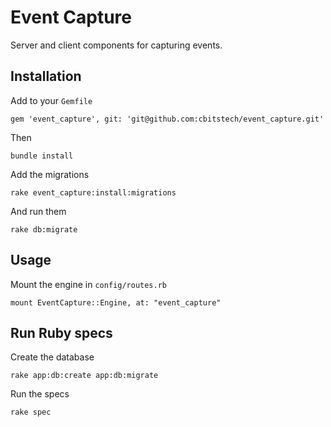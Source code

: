 # Event Capture

Server and client components for capturing events.

## Installation

Add to your `Gemfile`

    gem 'event_capture', git: 'git@github.com:cbitstech/event_capture.git'

Then

    bundle install

Add the migrations

    rake event_capture:install:migrations

And run them

    rake db:migrate

## Usage

Mount the engine in `config/routes.rb`

    mount EventCapture::Engine, at: "event_capture"

## Run Ruby specs

Create the database

    rake app:db:create app:db:migrate

Run the specs

    rake spec
